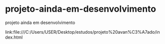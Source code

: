 # projeto-ainda-em-desenvolvimento
projeto ainda em desenvolvimento

link:file:///C:/Users/USER/Desktop/estudos/projeto%20avan%C3%A7ado/index.html
